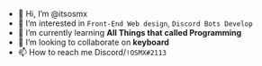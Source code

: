 - 👋 Hi, I’m @itsosmx
- 👀 I’m interested in `Front-End Web design`, `Discord Bots Develop`
- 🌱 I’m currently learning **All Things that called Programming**
- 💞️ I’m looking to collaborate on **keyboard**
- 📫 How to reach me Discord/`!OSMX#2113`

<!---
itsosmx/itsosmx is a ✨ special ✨ repository because its `README.md` (this file) appears on your GitHub profile.
You can click the Preview link to take a look at your changes.
--->
